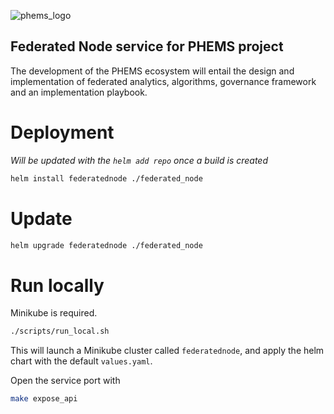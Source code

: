 ![phems_logo](https://github.com/aridhia/federated_node/assets/94359606/d95796b0-6fad-4dfb-b0c6-5b3e17ac4846)
## Federated Node service for PHEMS project
The development of the PHEMS ecosystem will entail the design and implementation of federated analytics, algorithms, governance framework and an implementation playbook.

# Deployment

_Will be updated with the `helm add repo` once a build is created_
```sh
helm install federatednode ./federated_node
```

# Update
```sh
helm upgrade federatednode ./federated_node
```

# Run locally
Minikube is required.
```sh
./scripts/run_local.sh
```

This will launch a Minikube cluster called `federatednode`, and apply the helm chart with the default `values.yaml`.

Open the service port with
```sh
make expose_api
```
